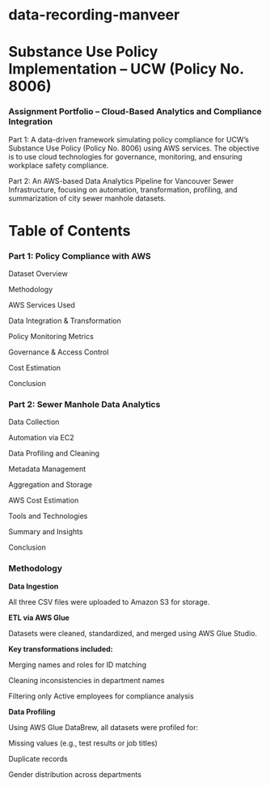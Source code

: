 # data-recording-manveer
# **Substance Use Policy Implementation – UCW (Policy No. 8006)**  
### **Assignment Portfolio – Cloud-Based Analytics and Compliance Integration**
Part 1: A data-driven framework simulating policy compliance for UCW’s Substance Use Policy (Policy No. 8006) using AWS services. The objective is to use cloud technologies for governance, monitoring, and ensuring workplace safety compliance.

Part 2: An AWS-based Data Analytics Pipeline for Vancouver Sewer Infrastructure, focusing on automation, transformation, profiling, and summarization of city sewer manhole datasets.

# Table of Contents
### **Part 1: Policy Compliance with AWS**
Dataset Overview

Methodology

AWS Services Used

Data Integration & Transformation

Policy Monitoring Metrics

Governance & Access Control

Cost Estimation

Conclusion

### **Part 2: Sewer Manhole Data Analytics**

Data Collection

Automation via EC2

Data Profiling and Cleaning

Metadata Management

Aggregation and Storage

AWS Cost Estimation

Tools and Technologies

Summary and Insights

Conclusion


### **Methodology**
**Data Ingestion**

All three CSV files were uploaded to Amazon S3 for storage.

**ETL via AWS Glue**

Datasets were cleaned, standardized, and merged using AWS Glue Studio. 

**Key transformations included:**

Merging names and roles for ID matching

Cleaning inconsistencies in department names

Filtering only Active employees for compliance analysis

**Data Profiling**

Using AWS Glue DataBrew, all datasets were profiled for:

Missing values (e.g., test results or job titles)

Duplicate records

Gender distribution across departments





